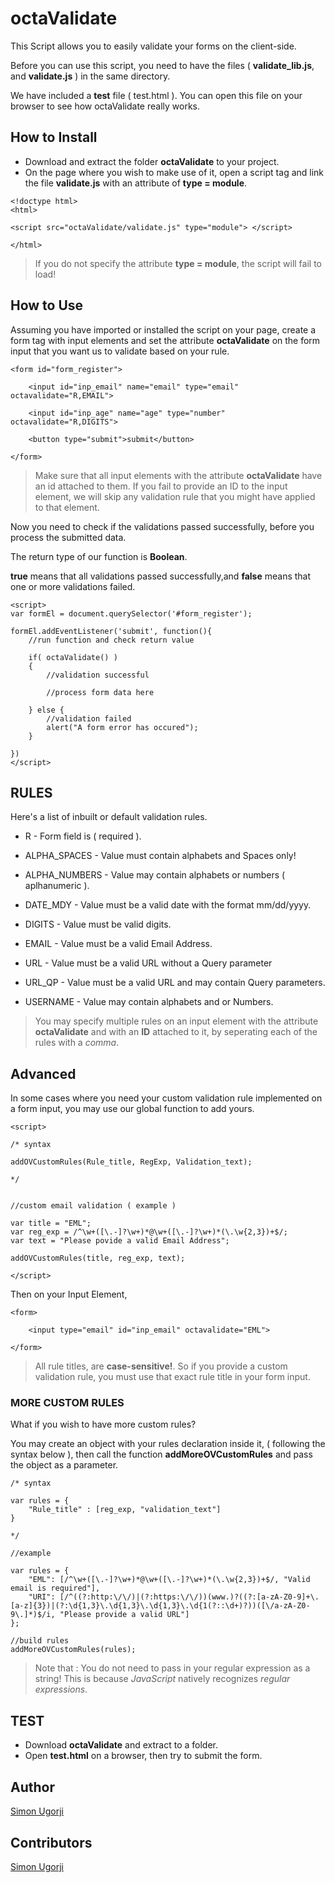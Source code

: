 # octaValidate

This Script allows you to easily validate your forms on the client-side.

Before you can use this script, you need to have the files ( **validate_lib.js**, and **validate.js** ) in the same directory.

We have included a **test** file ( test.html ). You can open this file on your browser to see how octaValidate really works.

## How to Install

- Download and extract the folder **octaValidate** to your project.
- On the page where you wish to make use of it, open a script tag and link the file **validate.js** with an attribute of **type = module**.

```
<!doctype html>
<html>

<script src="octaValidate/validate.js" type="module"> </script>

</html>
```
> If you do not specify the attribute **type = module**, the script will fail to load!

## How to Use
Assuming you have imported or installed the script on your page, create a form tag with input elements and set the attribute **octaValidate** on the form input that you want us to validate based on your rule.
```
<form id="form_register">

    <input id="inp_email" name="email" type="email" octavalidate="R,EMAIL">

    <input id="inp_age" name="age" type="number" octavalidate="R,DIGITS">

    <button type="submit">submit</button>

</form>
```
> Make sure that all input elements with the attribute **octaValidate** have an id attached to them. If you fail to provide an ID to the input element, we will skip any validation rule that you might have applied to that element.

Now you need to check if the validations passed successfully, before you process the submitted data.

The return type of our function is **Boolean**.

**true** means that all validations passed successfully,and
**false** means that one or more validations failed.
```
<script>
var formEl = document.querySelector('#form_register');

formEl.addEventListener('submit', function(){
    //run function and check return value

    if( octaValidate() )
    { 
        //validation successful

        //process form data here

    } else {
        //validation failed
        alert("A form error has occured");
    }

})
</script>
```

## RULES

Here's a list of inbuilt or default validation rules.

- R - Form field is ( required ).
  
- ALPHA_SPACES - Value must contain alphabets and Spaces only!
- ALPHA_NUMBERS - Value may contain alphabets or numbers ( aplhanumeric ).
- DATE_MDY - Value must be a valid date with the format mm/dd/yyyy.
- DIGITS - Value must be valid digits. 
- EMAIL - Value must be a valid Email Address.
- URL - Value must be a valid URL without a Query parameter
- URL_QP - Value must be a valid URL and may contain Query parameters.
- USERNAME - Value may contain alphabets and or Numbers.
> You may specify multiple rules on an input element with the attribute **octaValidate** and with an **ID** attached to it, by seperating each of the rules with a *comma*.
> 
## Advanced
In some cases where you need your custom validation rule implemented on a form input, you may use our global function to add yours.
```
<script>

/* syntax

addOVCustomRules(Rule_title, RegExp, Validation_text);

*/


//custom email validation ( example )

var title = "EML";
var reg_exp = /^\w+([\.-]?\w+)*@\w+([\.-]?\w+)*(\.\w{2,3})+$/;
var text = "Please povide a valid Email Address";

addOVCustomRules(title, reg_exp, text);

</script>
```
Then on your Input Element,
```
<form>

    <input type="email" id="inp_email" octavalidate="EML">

</form>
```
>All rule titles, are **case-sensitive!**. So if you provide a custom validation rule, you must use that exact rule title in your form input.

### MORE CUSTOM RULES

What if you wish to have more custom rules?

You may create an object with your rules declaration inside it, ( following the syntax below ), then call the function **addMoreOVCustomRules** and pass the object as a parameter.

```
/* syntax

var rules = {
    "Rule_title" : [reg_exp, "validation_text"]
}

*/

//example

var rules = {
    "EML": [/^\w+([\.-]?\w+)*@\w+([\.-]?\w+)*(\.\w{2,3})+$/, "Valid email is required"],
    "URI": [/^((?:http:\/\/)|(?:https:\/\/))(www.)?((?:[a-zA-Z0-9]+\.[a-z]{3})|(?:\d{1,3}\.\d{1,3}\.\d{1,3}\.\d{1(?::\d+)?))([\/a-zA-Z0-9\.]*)$/i, "Please provide a valid URL"]
};

//build rules
addMoreOVCustomRules(rules);
```
> Note that : You do not need to pass in your regular expression as a string! This is because *JavaScript* natively recognizes *regular expressions*.

## TEST
- Download **octaValidate** and extract to a folder.
- Open **test.html** on a browser, then try to submit the form.
  
## Author
[Simon Ugorji](https://fb.com/ugorji.simon.7)


## Contributors

[Simon Ugorji](https://fb.com/ugorji.simon.7)
